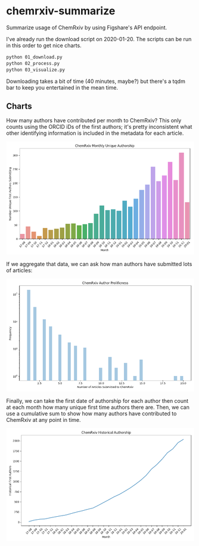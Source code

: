 # chemrxiv-summarize

Summarize usage of ChemRxiv by using Figshare's API endpoint.

I've already run the download script on 2020-01-20. The scripts
can be run in this order to get nice charts.

```bash
python 01_download.py
python 02_process.py
python 03_visualize.py
```

Downloading takes a bit of time (40 minutes, maybe?) but there's
a tqdm bar to keep you entertained in the mean time.

## Charts

How many authors have contributed per month to ChemRxiv?
This only counts using the ORCID iDs of the first authors;
it's pretty inconsistent what other identifying information
is included in the metadata for each article.

![Unique Authors per Month](unique_authors_per_month.png)

If we aggregate that data, we can ask how man authors have
submitted lots of articles:

![Author Prolificness](author_prolificness.png)

Finally, we can take the first date of authorship for each
author then count at each month how many unique first time
authors there are. Then, we can use a cumulative sum to show
how many authors have contributed to ChemRxiv at any point in
time.

![Historical Authorship](historical_authorship.png)
